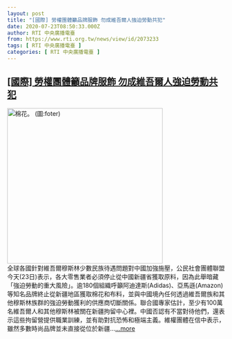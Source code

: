 ```yaml
---
layout: post
title: "[國際] 勞權團體籲品牌服飾 勿成維吾爾人強迫勞動共犯"
date: 2020-07-23T08:50:33.000Z
author: RTI 中央廣播電臺
from: https://www.rti.org.tw/news/view/id/2073233
tags: [ RTI 中央廣播電臺 ]
categories: [ RTI 中央廣播電臺 ]
---
```

<!--1595494233000-->
[[國際] 勞權團體籲品牌服飾 勿成維吾爾人強迫勞動共犯](https://www.rti.org.tw/news/view/id/2073233)
------

<div>
<img src="https://static.rti.org.tw/assets/thumbnails/2019/10/21/e7c533eaf888dec4c341179fec6af7b2.jpg" width="360" alt="棉花。 (圖:foter)" title="棉花。 (圖:foter)"><br>全球各國針對維吾爾穆斯林少數民族待遇問題對中國加強施壓，公民社會團體聯盟今天(23日)表示，各大零售業者必須停止從中國新疆省獲取原料，因為此舉暗藏「強迫勞動的重大風險」。逾180個組織呼籲阿迪達斯(Adidas)、亞馬遜(Amazon)等知名品牌終止從新疆地區獲取棉花和布料，並與中國境內任何透過維吾爾族和其他穆斯林族群的強迫勞動獲利的供應商切斷關係。聯合國專家估計，至少有100萬名維吾爾人和其他穆斯林被關在新疆拘留中心裡。中國否認有不當對待他們，還表示這些拘留營提供職業訓練，並有助對抗恐怖和極端主義。維權團體在信中表示，雖然多數時尚品牌並未直接從位於新疆...<a target="_blank" href="https://www.rti.org.tw/news/view/id/2073233">...more</a>
</div>
